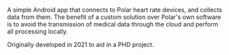 A simple Android app that connects to Polar heart rate devices, and collects data from them. The benefit of a custom solution over Polar's own software is to avoid the transmission of medical data through the cloud and perform all processing locally.

Originally developed in 2021 to aid in a PHD project.
